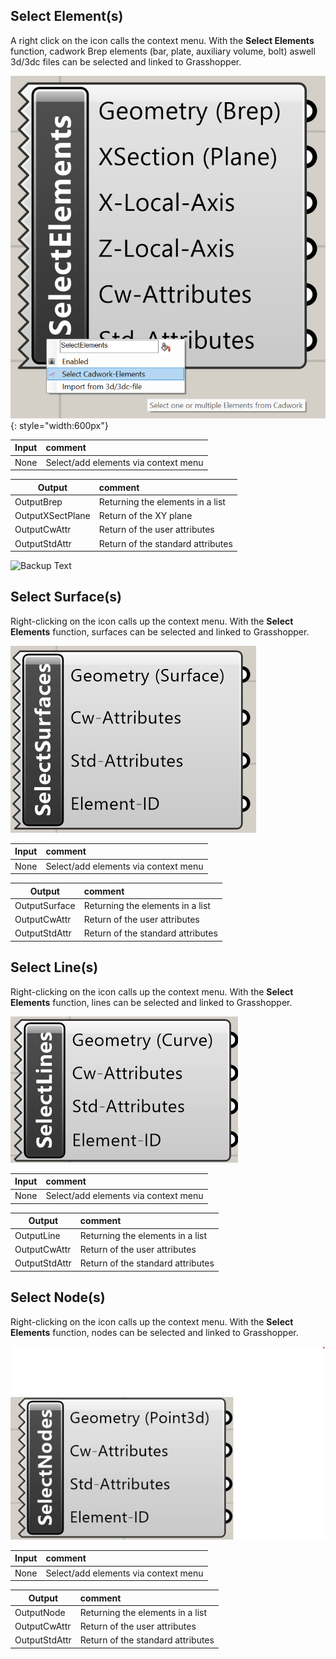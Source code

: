 ## Select Element(s)

A right click on the icon calls the context menu.
With the **Select Elements** function, cadwork Brep elements (bar, plate, auxiliary volume, bolt) aswell 3d/3dc files can be selected and linked to Grasshopper.

![Backup Text](../img/select_brep.png "BREP"){: style="width:600px"}

| Input | comment                              |
| ----- | :----------------------------------- |
| None  | Select/add elements via context menu |

| Output           | comment                           |
| ---------------- | :-------------------------------- |
| OutputBrep       | Returning the elements in a list  |
| OutputXSectPlane | Return of the XY plane            |
| OutputCwAttr     | Return of the user attributes     |
| OutputStdAttr    | Return of the standard attributes |

![Backup Text](../img/brep.jpg "BREP")

## Select Surface(s)

Right-clicking on the icon calls up the context menu.
With the **Select Elements** function, surfaces can be selected and linked to Grasshopper.

![Backup Text](../img/selectSurface.jpg "Surface")

| Input | comment                              |
| ----- | :----------------------------------- |
| None  | Select/add elements via context menu |

| Output        | comment                           |
| ------------- | :-------------------------------- |
| OutputSurface | Returning the elements in a list  |
| OutputCwAttr  | Return of the user attributes     |
| OutputStdAttr | Return of the standard attributes |

## Select Line(s)

Right-clicking on the icon calls up the context menu.
With the **Select Elements** function, lines can be selected and linked to Grasshopper.

![Backup Text](../img/selectLine.jpg "Line")

| Input | comment                              |
| ----- | :----------------------------------- |
| None  | Select/add elements via context menu |

| Output        | comment                           |
| ------------- | :-------------------------------- |
| OutputLine    | Returning the elements in a list  |
| OutputCwAttr  | Return of the user attributes     |
| OutputStdAttr | Return of the standard attributes |

## Select Node(s)

Right-clicking on the icon calls up the context menu.
With the **Select Elements** function, nodes can be selected and linked to Grasshopper.

![Backup Text](../img/selectNode.jpg "Node")

| Input | comment                              |
| ----- | :----------------------------------- |
| None  | Select/add elements via context menu |

| Output        | comment                           |
| ------------- | :-------------------------------- |
| OutputNode    | Returning the elements in a list  |
| OutputCwAttr  | Return of the user attributes     |
| OutputStdAttr | Return of the standard attributes |
